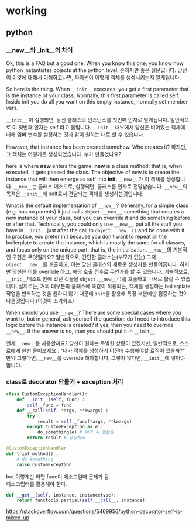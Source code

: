 # working

## python

### __new__와 _init__의 차이

Ok, this is a FAQ but a good one. When you know this one, you know how python instantiates objects at the python level.
흔하지만 좋은 질문입니다. 당신이 이것에 대해서 이해하고나면, 파이썬이 어떻게 객체를 생성시키는지 알게됩니다.

So here is the thing. When `__init__` executes, you get a first parameter that is the instance of your class. Normally, this first parameter is called self. Inside init you do all you want on this empty instance, normally set member vars.

`__init__` 이 실행되면, 당신 클래스의 인스턴스를 첫번째 인자로 받게됩니다. 일반적으로 이 첫번째 인자는 self 라고 불립니다. `__init__` 내부에서 당신은 비어있는 객체에 대해 멤버 변수를 설정하는 것과 같이 원하는 대로 할 수 있습니다.

However, that instance has been created somehow. Who creates it?
하지만, 그 객체는 어떻게든 생성되었습니다. 누가 만들었나요?

here is where __new__ enters the game. __new__ is a class method, that is, when executed, it gets passed the class. The objective of new is to create the instance that will then emerge as self into __init__.
`__new__` 가 이 객체를 생성합니다. `__new__`는 클래스 메소드로, 실행되면, 클래스를 인자로 전달받습니다. `__new__`의 목적은 `__init__`에 self로서 전달되는 객체를 생성하는것입니다.

What is the default implementation of `__new__`? Generally, for a simple class (e.g. has no parents) it just calls `object.__new__`, something that creates a new instance of your class, but you can override it and do something before or after that. Technically, you could only use `__new__`, put all the stuff you have in `__init__` just after the call to `object.__new__()` and be done with it. In practice, you prefer init because you don't want to repeat all the boilerplate to create the instance, which is mostly the same for all classes, and focus only on the unique part, that is, the initialization.
`__new__`의 기본적인 구현은 무엇일까요? 일반적으로, 간단한 클래스는(부모가 없는) 그저 `object.__new__`를 호출하고, 이는 당신 클래스의 새로운 생성자를 만들어줍니다. 하지만 당신은 이를 override 하고, 해당 호출 전후로 무언가를 할 수 있습니다. 기술적으로, `__init__`메소드 안에 있던 것들을 `object.__new__()`를 호출하고 나서로 옮길 수 있습니다. 실제로는, 거의 대부분의 클래스에 똑같이 적용되는, 객체를 생성하는 bolierplate 작업을 반복하는 것을 원하지 않기 때문에 `init`을 활용해 특정 부분에만 집중하는 것이 나을것입니다.(이것이 초기화죠)

When should you use `__new__`? There are some special cases where you want to, but in general, ask yourself the question: do I need to introduce this logic before the instance is created? if yes, then you need to override `__new__`. If the answer is no, then you should put it in `__init__`

언제 `__new__`를 사용할까요? 당신이 원하는 특별한 상황이 있겠지만, 일반적으로, 스스로에게 한번 물어보세요 : "내가 객체를 생성하기 이전에 수행해야할 로직이 있을까?" 만약 그렇다면, `__new__`를 override 해야합니다. 그렇지 않다면, `__init__`에 넣어야 합니다.

### class로 decorator 만들기 + exception 처리

```python
class CustomExceptionHandler():
    def __init__(self, func) :
        self._func = func
    def __call(self, *args, **kwargs) :
        try :
            result = self._func(*args, **kwargs)
        except CustomException as e :
            do_something(e) # 에러 시 핸들링
        return result # 정상처리

@CustomExceptionHandler
def trial_method() :
    # do something
    raise CustomException
```

but 이렇게만 하면 func이 메소드일때 문제가 됨.  
디스크립터를 활용해야 한다.
```python
def __get__(self, instance, instancetype):
    return functools.partial(self.__call__, instance)
```

https://stackoverflow.com/questions/5469956/python-decorator-self-is-mixed-up